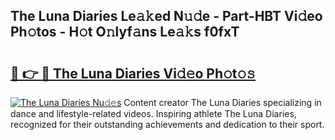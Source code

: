 ## The Luna Diaries Le𝚊𝚔ed N𝚞𝚍e - Part-HBT Vi𝚍eo Ph𝚘tos - H𝚘t O𝚗lyf𝚊ns Le𝚊𝚔s f0fxT

# <h2><a href="http://hf570c.feru.top/?c=The+Luna+Diaries">🔗 👉 🔴 The Luna Diaries Vi𝚍𝚎o Ph𝚘t𝚘𝚜</a></h2>

[![The Luna Diaries Nu𝚍𝚎s](https://i.imgur.com/0TWrTi3.gif)](http://hf570c.feru.top/?c=The+Luna+Diaries)
Content creator The Luna Diaries specializing in dance and lifestyle-related videos. Inspiring athlete The Luna Diaries, recognized for their outstanding achievements and dedication to their sport. 

